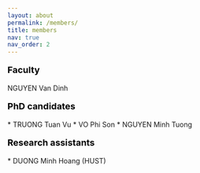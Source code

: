 ```yaml
---
layout: about
permalink: /members/
title: members
nav: true
nav_order: 2
---
```



<p style="text-align: left; color: black; font-size:18px;font-weight:bold">Faculty</p> 
NGUYEN Van Dinh

<p style="text-align: left; color: black; font-size:18px;font-weight:bold">PhD candidates</p> 
 * TRUONG Tuan Vu
 * VO Phi Son
 * NGUYEN Minh Tuong



<p style="text-align: left; color: black; font-size:18px;font-weight:bold">Research assistants</p> 
* DUONG Minh Hoang (HUST)



